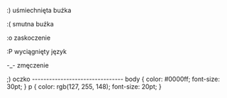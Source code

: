 <html>

<head>
    <title>styl wewnetrzny</title>
    <meta http-equiv="Content-Type" content="text/html; charset=utf-8">
    <LINK href="kopy_z6.css" rel="stylesheet" type="text/CSS">
</head>

<body>
    <p>:) uśmiechnięta buźka</p>
    :( smutna buźka <br>
    <p>:o zaskoczenie</p>
    :P wyciągnięty język <br>
    <p>-_- zmęczenie</p>
    ;) oczko
</body>
--------------------------------
body {
    color: #0000ff;
    font-size: 30pt;
}
p {
    color: rgb(127, 255, 148);
    font-size: 20pt;
}